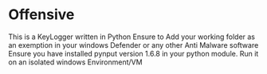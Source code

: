 # Offensive
This is a KeyLogger written in Python
Ensure to Add your working folder as an exemption in your windows Defender or any other Anti Malware software
Ensure you have installed pynput version 1.6.8 in your python module. 
Run it on an isolated windows Environment/VM
